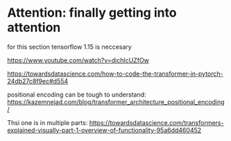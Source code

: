 # Attention: finally getting into attention

for this section tensorflow 1.15 is neccesary

https://www.youtube.com/watch?v=dichIcUZfOw

https://towardsdatascience.com/how-to-code-the-transformer-in-pytorch-24db27c8f9ec#d554

positional encoding can be tough to understand: 
https://kazemnejad.com/blog/transformer_architecture_positional_encoding/

Thsi one is in multiple parts: https://towardsdatascience.com/transformers-explained-visually-part-1-overview-of-functionality-95a6dd460452


